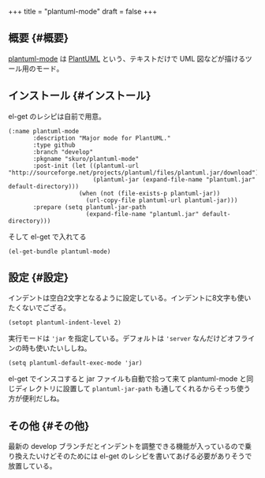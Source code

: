 +++
title = "plantuml-mode"
draft = false
+++

## 概要 {#概要}

[plantuml-mode](https://github.com/skuro/plantuml-mode) は [PlantUML](https://plantuml.com/ja/) という、テキストだけで UML 図などが描けるツール用のモード。


## インストール {#インストール}

el-get のレシピは自前で用意。

```emacs-lisp
(:name plantuml-mode
       :description "Major mode for PlantUML."
       :type github
       :branch "develop"
       :pkgname "skuro/plantuml-mode"
       :post-init (let ((plantuml-url "http://sourceforge.net/projects/plantuml/files/plantuml.jar/download")
                        (plantuml-jar (expand-file-name "plantuml.jar" default-directory)))
                    (when (not (file-exists-p plantuml-jar))
                      (url-copy-file plantuml-url plantuml-jar)))
       :prepare (setq plantuml-jar-path
                      (expand-file-name "plantuml.jar" default-directory)))
```

そして el-get で入れてる

```emacs-lisp
(el-get-bundle plantuml-mode)
```


## 設定 {#設定}

インデントは空白2文字となるように設定している。インデントに8文字も使いたくないでござる。

```emacs-lisp
(setopt plantuml-indent-level 2)
```

実行モードは `'jar` を指定している。デフォルトは `'server` なんだけどオフラインの時も使いたいししね。

```emacs-lisp
(setq plantuml-default-exec-mode 'jar)
```

el-get でインスコすると jar ファイルも自動で拾って来て
plantuml-mode と同じディレクトリに設置して
`plantuml-jar-path` も通してくれるからそっち使う方が便利だしね。


## その他 {#その他}

最新の develop ブランチだとインデントを調整できる機能が入っているので乗り換えたいけどそのためには el-get のレシピを書いてあげる必要がありそうで放置している。
